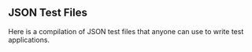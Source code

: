 ## JSON Test Files

Here is a compilation of JSON test files that anyone can use to write test applications. 